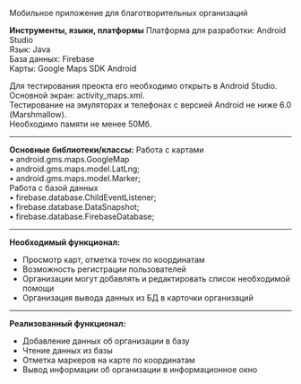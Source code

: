 Мобильное приложение для благотворительных организаций


**Инструменты, языки, платформы**
Платформа для разработки: Android Studio  
Язык: Java  
База данных: Firebase  
Карты: Google Maps SDK Android   

Для тестирования преокта его необходимо открыть в Android Studio. Основной экран: activity_maps.xml.   
Тестирование на эмуляторах и телефонах с версией Android не ниже 6.0 (Marshmallow).  
Необходимо памяти не менее 50Мб.  
____
**Основные библиотеки/классы:**
Работа с картами  
• android.gms.maps.GoogleMap  
• android.gms.maps.model.LatLng;  
• android.gms.maps.model.Marker;  
Работа с базой данных  
• firebase.database.ChildEventListener;  
• firebase.database.DataSnapshot;  
• firebase.database.FirebaseDatabase;  
____
**Необходимый функционал:**
- Просмотр карт, отметка точек по координатам  
- Возможность регистрации пользователей  
- Организации могут добавлять и редактировать список необходимой помощи  
- Организация вывода данных из БД в карточки организаций  
____
**Реализованный функционал:**
- Добавление данных об организации в базу  
- Чтение данных из базы  
- Отметка маркеров на карте по координатам  
- Вывод информации об организации в информационное окно  
